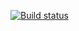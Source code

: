 [![Build status](https://ci.appveyor.com/api/projects/status/u06sbolmagkfpjl0?svg=true)](https://ci.appveyor.com/project/Sheldon30/postmanecho)

